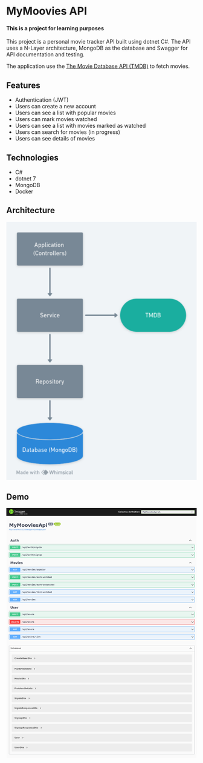 # MyMoovies API

#### This is a project for learning purposes

This project is a personal movie tracker API built using dotnet C#. The API uses a N-Layer architecture, MongoDB as the database and Swagger for API documentation and testing.

The application use the [The Movie Database API (TMDB)](https://developer.themoviedb.org/docs/getting-started) to fetch movies.

## Features

- Authentication (JWT)
- Users can create a new account
- Users can see a list with popular movies
- Users can mark movies watched
- Users can see a list with movies marked as watched
- Users can search for movies (in progress)
- Users can see details of movies

## Technologies

- C#
- dotnet 7
- MongoDB
- Docker

## Architecture

![arch diagram](assets/arch.png)

## Demo

![demo image](assets/swagger.png)
